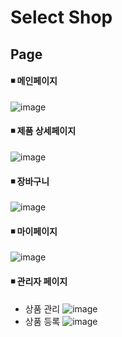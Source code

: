 # Select Shop


## Page
#### ◾ 메인페이지
![image](https://user-images.githubusercontent.com/45534877/222658547-432ee6f4-80f8-4339-a747-9cf90d9fca70.png)   
       
#### ◾ 제품 상세페이지
![image](https://user-images.githubusercontent.com/45534877/222659373-2de7f5d0-0567-480e-92b5-c359b70c5009.png)   
       
#### ◾ 장바구니
![image](https://user-images.githubusercontent.com/45534877/222659456-3ccad64f-6ae1-4e00-a19f-7eefddc55a72.png)   
       
#### ◾ 마이페이지
![image](https://user-images.githubusercontent.com/45534877/222665682-08c64296-9ad2-4243-8d56-ebb83d2a7d82.png)   
       
#### ◾ 관리자 페이지
  - 상품 관리
![image](https://user-images.githubusercontent.com/45534877/222665838-b509188f-eb2f-47fa-9834-feed9d85e488.png)   
  - 상품 등록
![image](https://user-images.githubusercontent.com/45534877/222665871-e4975c68-94dc-4c87-af1d-771923f31890.png)
